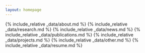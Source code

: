 ```yaml
---
layout: homepage
---
```


{% include_relative _data/about.md %}
{% include_relative _data/research.md %}
{% include_relative _data/news.md %}
{% include_relative _data/publications.md %}
{% include_relative _data/projects.md %}
{% include_relative _data/other.md %}
{% include_relative _data/resume.md %}
